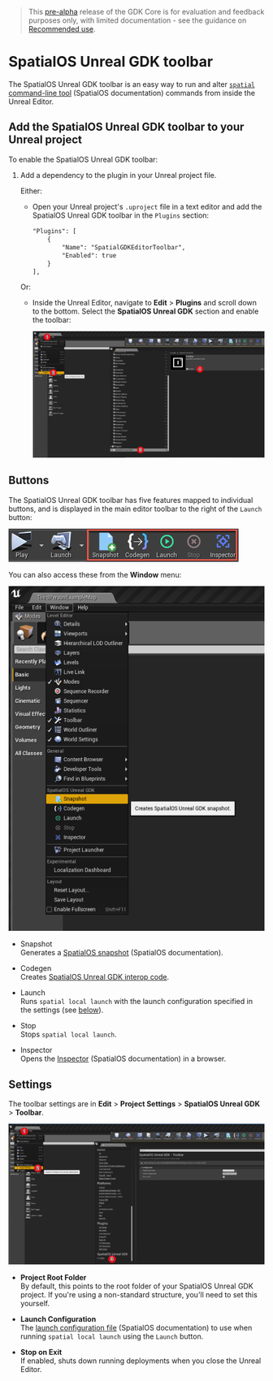 > This [pre-alpha](https://docs.improbable.io/reference/13.1/shared/release-policy#maturity-stages) release of the GDK Core is for evaluation and feedback purposes only, with limited documentation - see the guidance on [Recommended use](/README.md#recommended-use).

# SpatialOS Unreal GDK toolbar

The SpatialOS Unreal GDK toolbar is an easy way to run and alter [`spatial` command-line tool](https://docs.improbable.io/reference/13.1/shared/glossary#the-spatial-command-line-tool) (SpatialOS documentation) commands from inside the Unreal Editor.

## Add the SpatialOS Unreal GDK toolbar to your Unreal project

To enable the SpatialOS Unreal GDK toolbar:

1. Add a dependency to the plugin in your Unreal project file.

	Either:
	* Open your Unreal project's `.uproject` file in a text editor and add the SpatialOS Unreal GDK toolbar in the `Plugins` section:
	    ```
	    "Plugins": [
	        {
	            "Name": "SpatialGDKEditorToolbar",
	            "Enabled": true
	        }
	    ],
	    ```
        
   Or:
	* Inside the Unreal Editor, navigate to **Edit** > **Plugins** and scroll down
	to the bottom. Select the **SpatialOS Unreal GDK** section and enable the toolbar:

		![Toolbar](../assets/screen_grabs/toolbar/enable_toolbar.png)

## Buttons

The SpatialOS Unreal GDK toolbar has five features mapped to individual buttons, and is displayed in the main editor toolbar to the right of the `Launch` button: 

 ![Toolbar](../assets/screen_grabs/toolbar/toolbar_buttons.png)

You can also access these from the **Window** menu:

 ![Toolbar](../assets/screen_grabs/toolbar/window_access.png)


* Snapshot</br>
Generates a [SpatialOS snapshot](https://docs.improbable.io/reference/13.1/shared/glossary#snapshot) (SpatialOS documentation).

* Codegen</br>
Creates [SpatialOS Unreal GDK interop code](./interop.md).

* Launch</br>
Runs `spatial local launch` with the launch configuration specified in the settings (see [below](#settings)).

* Stop</br>
Stops `spatial local launch`.

* Inspector</br>
Opens the [Inspector](https://docs.improbable.io/reference/13.1/shared/glossary#inspector) (SpatialOS documentation) in a browser.

## Settings

The toolbar settings are in **Edit** > **Project Settings** > **SpatialOS Unreal GDK** > **Toolbar**.

 ![Ttoolbar](../assets/screen_grabs/toolbar/toolbar_settings.png)


* **Project Root Folder**</br>
By default, this points to the root folder of your SpatialOS Unreal GDK project. If you're using a non-standard structure, you'll need to set this yourself.

* **Launch Configuration**</br>
The [launch configuration file](https://docs.improbable.io/reference/13.1/shared/reference/file-formats/launch-config) (SpatialOS documentation) to use when running `spatial local launch` using the `Launch` button.

* **Stop on Exit**</br>
If enabled, shuts down running deployments when you close the Unreal Editor.
